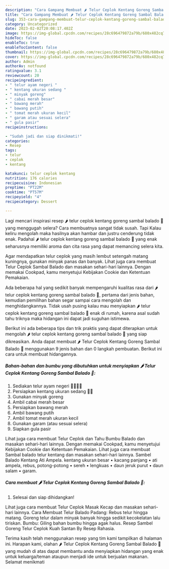 ```yaml
---
description: "Cara Gampang Membuat 🌶️ Telur Ceplok Kentang Goreng Sambal Balado 🍳, Enak Banget"
title: "Cara Gampang Membuat 🌶️ Telur Ceplok Kentang Goreng Sambal Balado 🍳, Enak Banget"
slug: 353-cara-gampang-membuat-telur-ceplok-kentang-goreng-sambal-balado-enak-banget
category: Uncategorized
date: 2023-02-02T20:08:17.402Z
image: https://img-global.cpcdn.com/recipes/28c696479872a79b/680x482cq70/telur-ceplok-kentang-goreng-sambal-balado-foto-resep-utama.jpg
hideToc: false
enableToc: true
enableTocContent: false
thumbnail: https://img-global.cpcdn.com/recipes/28c696479872a79b/680x482cq70/telur-ceplok-kentang-goreng-sambal-balado-foto-resep-utama.jpg
cover: https://img-global.cpcdn.com/recipes/28c696479872a79b/680x482cq70/telur-ceplok-kentang-goreng-sambal-balado-foto-resep-utama.jpg
author: Admin
authorAv: notfound
ratingvalue: 3.1
reviewcount: 20
recipeingredient:
- " telur ayam negeri "
- " kentang ukuran sedang "
- " minyak goreng"
- " cabai merah besar"
- " bawang merah"
- " bawang putih"
- " tomat merah ukuran kecil"
- " garam atau sesuai selera"
- " gula pasir"
recipeinstructions:

- "Sudah jadi dan siap dinikmati!"
categories:
- Resep
tags:
- telur
- ceplok
- kentang

katakunci: telur ceplok kentang 
nutrition: 176 calories
recipecuisine: Indonesian
preptime: "PT22M"
cooktime: "PT57M"
recipeyield: "4"
recipecategory: Dessert

---
```



Lagi mencari inspirasi resep 🌶️ telur ceplok kentang goreng sambal balado 🍳 yang menggugah selera? Cara membuatnya sangat tidak susah. Tapi Kalau keliru mengolah maka hasilnya akan hambar dan justru cenderung tidak enak. Padahal 🌶️ telur ceplok kentang goreng sambal balado 🍳 yang enak seharusnya memiliki aroma dan cita rasa yang dapat memancing selera kita.


Agar mendapatkan telur ceplok yang masih lembut setengah matang kuningnya, gunakan minyak panas dan banyak. Lihat juga cara membuat Telur Ceplok Sambal Balado dan masakan sehari-hari lainnya. Dengan memakai Cookpad, kamu menyetujui Kebijakan Cookie dan Ketentuan Pemakaian.

Ada beberapa hal yang sedikit banyak mempengaruhi kualitas rasa dari 🌶️ telur ceplok kentang goreng sambal balado 🍳, pertama dari jenis bahan, kemudian pemilihan bahan segar sampai cara mengolah dan menghidangkannya. Tidak usah pusing kalau mau menyiapkan 🌶️ telur ceplok kentang goreng sambal balado 🍳 enak di rumah, karena asal sudah tahu triknya maka hidangan ini dapat jadi suguhan istimewa.


Berikut ini ada beberapa tips dan trik praktis yang dapat diterapkan untuk mengolah 🌶️ telur ceplok kentang goreng sambal balado 🍳 yang siap dikreasikan. Anda dapat membuat 🌶️ Telur Ceplok Kentang Goreng Sambal Balado 🍳 menggunakan 9 jenis bahan dan 0 langkah pembuatan. Berikut ini cara untuk membuat hidangannya.

<!--inarticleads1-->

##### Bahan-bahan dan bumbu yang dibutuhkan untuk menyiapkan 🌶️ Telur Ceplok Kentang Goreng Sambal Balado 🍳:

1. Sediakan  telur ayam negeri 🥚🥚🥚🥚
1. Persiapkan  kentang ukuran sedang 🥔🥔
1. Gunakan  minyak goreng
1. Ambil  cabai merah besar
1. Persiapkan  bawang merah
1. Ambil  bawang putih
1. Ambil  tomat merah ukuran kecil
1. Gunakan  garam (atau sesuai selera)
1. Siapkan  gula pasir


Lihat juga cara membuat Telur Ceplok dan Tahu Bumbu Balado dan masakan sehari-hari lainnya. Dengan memakai Cookpad, kamu menyetujui Kebijakan Cookie dan Ketentuan Pemakaian. Lihat juga cara membuat Sambal balado telur kentang dan masakan sehari-hari lainnya. Sambel Balado Kentang Ati Ampela. kentang ukuran besar • kacang panjang • ati ampela, rebus, potong-potong • sereh • lengkuas • daun jeruk purut • daun salam • garam. 

<!--inarticleads2-->

##### Cara membuat 🌶️ Telur Ceplok Kentang Goreng Sambal Balado 🍳:


1. Selesai dan siap dihidangkan!

Lihat juga cara membuat Telur Ceplok Masak Kecap dan masakan sehari-hari lainnya. Cara Membuat Telur Balado Padang: Rebus telur hingga matang. Goreng telur dalam minyak banyak hingga sedikit kecokelatan lalu tiriskan. Bumbu: Giling bahan bumbu hingga agak halus. Resep Sambel Goreng Telur Ceplok Kuah Santan By Resep Rahasia. 

Terima kasih telah menggunakan resep yang tim kami tampilkan di halaman ini. Harapan kami, olahan 🌶️ Telur Ceplok Kentang Goreng Sambal Balado 🍳 yang mudah di atas dapat membantu anda menyiapkan hidangan yang enak untuk keluarga/teman ataupun menjadi ide untuk berjualan makanan. Selamat menikmati
